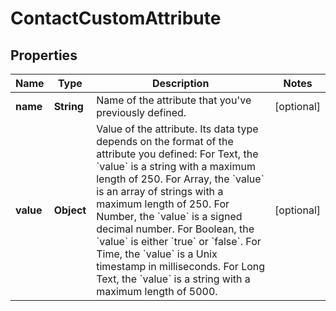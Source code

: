 

# ContactCustomAttribute


## Properties

| Name | Type | Description | Notes |
|------------ | ------------- | ------------- | -------------|
|**name** | **String** | Name of the attribute that you&#39;ve previously defined. |  [optional] |
|**value** | **Object** | Value of the attribute. Its data type depends on the format of the attribute you defined: For Text, the &#x60;value&#x60; is a string with a maximum length of 250.  For Array, the &#x60;value&#x60; is an array of strings with a maximum length of 250. For Number, the &#x60;value&#x60; is a signed decimal number. For Boolean, the &#x60;value&#x60; is either &#x60;true&#x60; or &#x60;false&#x60;. For Time, the &#x60;value&#x60; is a Unix timestamp in milliseconds. For Long Text, the &#x60;value&#x60; is a string with a maximum length of 5000. |  [optional] |



